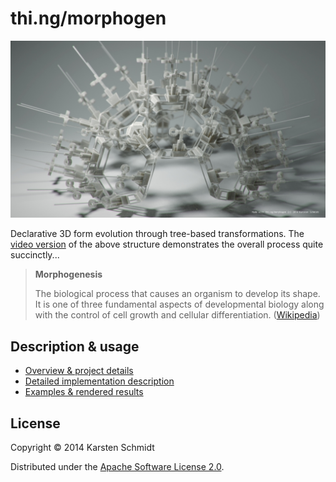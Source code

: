 # thi.ng/morphogen

![Luxor test scene](assets/img/morphogen-virus.jpg)

Declarative 3D form evolution through tree-based transformations. The [video version](https://www.youtube.com/watch?v=vXlOB4NfAE0) of the above structure demonstrates the overall process quite succinctly...

> **Morphogenesis**
>
> The biological process that causes an organism to develop its shape.
> It is one of three fundamental aspects of developmental biology along
> with the control of cell growth and cellular differentiation.
> ([Wikipedia](http://en.wikipedia.org/wiki/Morphogenesis))

## Description & usage

- [Overview & project details](src/index.org)
- [Detailed implementation description](src/core.org)
- [Examples & rendered results](src/examples.org)

## License

Copyright © 2014 Karsten Schmidt

Distributed under the [Apache Software License 2.0](http://www.apache.org/licenses/LICENSE-2.0).
